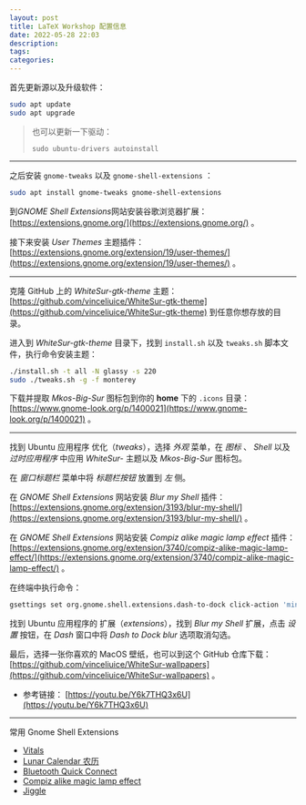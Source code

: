 ```yaml
---
layout: post
title: LaTeX Workshop 配置信息
date: 2022-05-28 22:03
description: 
tags: 
categories: 
---
```


首先更新源以及升级软件：

```sh
sudo apt update
sudo apt upgrade
```

> 也可以更新一下驱动：
>
> `sudo ubuntu-drivers autoinstall`

---

之后安装 `gnome-tweaks` 以及 `gnome-shell-extensions` ：

```sh
sudo apt install gnome-tweaks gnome-shell-extensions
```

到*GNOME Shell Extensions*网站安装谷歌浏览器扩展：[https://extensions.gnome.org/](https://extensions.gnome.org/) 。

接下来安装 *User Themes* 主题插件： [https://extensions.gnome.org/extension/19/user-themes/](https://extensions.gnome.org/extension/19/user-themes/) 。

---

克隆 GitHub 上的 *WhiteSur-gtk-theme* 主题： [https://github.com/vinceliuice/WhiteSur-gtk-theme](https://github.com/vinceliuice/WhiteSur-gtk-theme) 到任意你想存放的目录。

进入到 *WhiteSur-gtk-theme* 目录下，找到 `install.sh` 以及 `tweaks.sh` 脚本文件，执行命令安装主题：

```sh
./install.sh -t all -N glassy -s 220
sudo ./tweaks.sh -g -f monterey
```

下载并提取 *Mkos-Big-Sur* 图标包到你的 **home** 下的 `.icons` 目录： [https://www.gnome-look.org/p/1400021](https://www.gnome-look.org/p/1400021) 。

---

找到 Ubuntu 应用程序 优化（*tweaks*），选择 *外观* 菜单，在 *图标* 、 *Shell* 以及 *过时应用程序* 中应用 *WhiteSur-* 主题以及 *Mkos-Big-Sur* 图标包。

在 *窗口标题栏* 菜单中将 *标题栏按钮* 放置到 *左* 侧。

在 *GNOME Shell Extensions* 网站安装 *Blur my Shell* 插件： [https://extensions.gnome.org/extension/3193/blur-my-shell/](https://extensions.gnome.org/extension/3193/blur-my-shell/) 。

在 *GNOME Shell Extensions* 网站安装 *Compiz alike magic lamp effect* 插件： [https://extensions.gnome.org/extension/3740/compiz-alike-magic-lamp-effect/](https://extensions.gnome.org/extension/3740/compiz-alike-magic-lamp-effect/) 。

在终端中执行命令：

```sh
gsettings set org.gnome.shell.extensions.dash-to-dock click-action 'minimize'
```

找到 Ubuntu 应用程序的 扩展（*extensions*），找到 *Blur my Shell* 扩展，点击 *设置* 按钮，在 *Dash* 窗口中将 *Dash to Dock blur* 选项取消勾选。

最后，选择一张你喜欢的 MacOS 壁纸，也可以到这个 GitHub 仓库下载： [https://github.com/vinceliuice/WhiteSur-wallpapers](https://github.com/vinceliuice/WhiteSur-wallpapers) 。

- 参考链接： [https://youtu.be/Y6k7THQ3x6U](https://youtu.be/Y6k7THQ3x6U)

---

常用 Gnome Shell Extensions

- [Vitals](https://extensions.gnome.org/extension/1460/vitals/)
- [Lunar Calendar 农历](https://extensions.gnome.org/extension/675/lunar-calendar/)
- [Bluetooth Quick Connect](https://extensions.gnome.org/extension/1401/bluetooth-quick-connect/)
- [Compiz alike magic lamp effect](https://extensions.gnome.org/extension/3740/compiz-alike-magic-lamp-effect/)
- [Jiggle](https://extensions.gnome.org/extension/3438/jiggle/)
